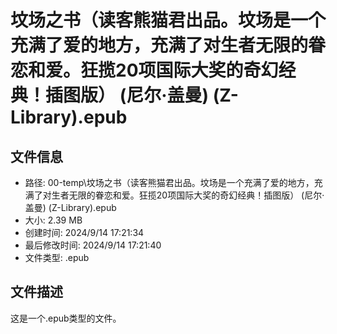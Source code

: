 ﻿# 坟场之书（读客熊猫君出品。坟场是一个充满了爱的地方，充满了对生者无限的眷恋和爱。狂揽20项国际大奖的奇幻经典！插图版） (尼尔·盖曼) (Z-Library).epub

## 文件信息
- 路径: 00-temp\坟场之书（读客熊猫君出品。坟场是一个充满了爱的地方，充满了对生者无限的眷恋和爱。狂揽20项国际大奖的奇幻经典！插图版） (尼尔·盖曼) (Z-Library).epub
- 大小: 2.39 MB
- 创建时间: 2024/9/14 17:21:34
- 最后修改时间: 2024/9/14 17:21:40
- 文件类型: .epub

## 文件描述
这是一个.epub类型的文件。

